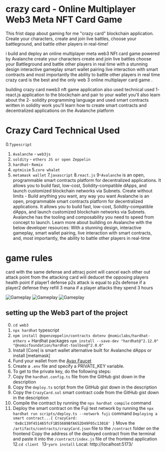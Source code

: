 # crazy card - Online Multiplayer Web3 Meta NFT Card Game

This frist dapp about gaming for me "crazy card" blockchain application. Create your characters, create and join live battles, choose your battleground, and battle other players in real-time!

i build and deploy an online multiplayer meta web3 NFt card game powered by Avalanche create your characters create and join live battles choose your Battleground and battle other players in real time with a stunning design interactive gameplay smart wallet pairing live interaction with smart contracts and most importantly the ability to battle other players in real time crazy card is the best and the only web 3 online multiplayer card game .

 building  crazy card nweb3 nft game application also used technical used 1- react.js application to the blockchain and pair to your wallet you'll also learn about the
2- solidity programming language and used  smart contracts written in solidity work you'll learn how to create smart contracts and decentralized applications on the Avalanche platform 

# Crazy Card Technical Used 
0.`Typescript`
1. `Avalanche` - `web3js`
2. `soldity` - `ethers JS or open Zeppelin`
3. `hardhat`- `Remix `
4. `optmisim`
5.`core whalet`
6. `metamask wallet`
7.`javascript`
8.`react.js`
9-`Avalanche` is an open, programmable smart contracts platform for decentralized applications. It allows you to build fast, low-cost, Solidity-compatible dApps, and launch customized blockchain networks via Subnets. Create without limits - Build anything you want, any way you want
Avalanche is an open, programmable smart contracts platform for decentralized applications. It allows you to build fast, low-cost, Solidity-compatible dApps, and launch customized blockchain networks via Subnets.
Avalanche has the tooling and composability you need to speed from concept to launch. Learn more about building on Avalanche with the below developer resources:
With a stunning design, interactive gameplay, smart wallet pairing, live interaction with smart contracts, and, most importantly, the ability to battle other players in real-time

# game rules 
card with the same defense and attracj point will cancel each other out attack point from the attacking card will deducet the opposing players health point 
if player1 defense p2s attack is equal to p2s defense 
if a player2 defense they refill 3 mana 
if a player attacks they spend 3 hours 

![Gameplay](https://github.com/samar19/pic-/blob/master/Screen%20Shot%202022-12-04%20at%209.42.29%20PM.png)
![Gameplay](https://github.com/samar19/pic-/blob/master/Screen%20Shot%202022-12-04%20at%209.42.52%20PM.png)
![Gameplay](https://github.com/samar19/pic-/blob/master/Screen%20Shot%202022-12-04%20at%209.48.03%20PM.png)

## setting up the Web3 part of the project
0. `cd web3`
1. `npx hardhat` typescript 
2. `npm install @openzeppelin/contracts dotenv @nomiclabs/hardhat-ethers` + Hardhat packages `npm install --save-dev "hardhat@^2.12.0" "@nomicfoundation/hardhat-toolbox@^2.0.0"`
3. Install [Core] is smart wallet alternative built for Avalanche dApps or install [metamask] 
4. Fund your wallet from the [Avax Faucet](https://faucet.avax.network/)
5. Create a `.env` file and specify a PRIVATE_KEY variable.
6. To get to the private key, do the following steps:
7. Copy the `hardhat.config.ts` file from the GitHub gist down in the description
8. Copy the `deploy.ts` script from the GitHub gist down in the description
9. Copy the `CrazyCard.sol` smart contract code from the GitHub gist down in the description
10. Compile the contract by running the `npx hardhat compile` command
11. Deploy the smart contract on the Fuji test network by running the `npx hardhat run scripts/deploy.ts --network fuji` command   `Deploying a smart contract...{ CrazyCard: '0xBc139f451465fcF1B55689BfA652D49F05c13018' }`
  Move the `/artifacts/contracts/crazyCard.json` file to the `/contract` folder on the frontend
  Copy the address of the deployed contract from the terminal and paste it into the `/contract/index.js` file of the frontend application
  12.`cd client ` 
  13-`yarn install`
  Local:   http://localhost:5173/
